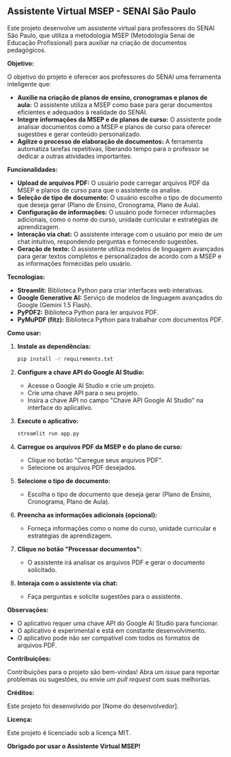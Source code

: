 ## Assistente Virtual MSEP - SENAI São Paulo

Este projeto desenvolve um assistente virtual para professores do SENAI São Paulo, que utiliza a metodologia MSEP (Metodologia Senai de Educação Profissional) para auxiliar na criação de documentos pedagógicos.

**Objetivo:**

O objetivo do projeto é oferecer aos professores do SENAI uma ferramenta inteligente que:

- **Auxilie na criação de planos de ensino, cronogramas e planos de aula:** O assistente utiliza a MSEP como base para gerar documentos eficientes e adequados à realidade do SENAI.
- **Integre informações da MSEP e de planos de curso:** O assistente pode analisar documentos como a MSEP e planos de curso para oferecer sugestões e gerar conteúdo personalizado.
- **Agilize o processo de elaboração de documentos:** A ferramenta automatiza tarefas repetitivas, liberando tempo para o professor se dedicar a outras atividades importantes.

**Funcionalidades:**

- **Upload de arquivos PDF:** O usuário pode carregar arquivos PDF da MSEP e planos de curso para que o assistente os analise.
- **Seleção de tipo de documento:** O usuário escolhe o tipo de documento que deseja gerar (Plano de Ensino, Cronograma, Plano de Aula).
- **Configuração de informações:** O usuário pode fornecer informações adicionais, como o nome do curso, unidade curricular e estratégias de aprendizagem.
- **Interação via chat:** O assistente interage com o usuário por meio de um chat intuitivo, respondendo perguntas e fornecendo sugestões.
- **Geração de texto:** O assistente utiliza modelos de linguagem avançados para gerar textos completos e personalizados de acordo com a MSEP e as informações fornecidas pelo usuário.

**Tecnologias:**

- **Streamlit:** Biblioteca Python para criar interfaces web interativas.
- **Google Generative AI:** Serviço de modelos de linguagem avançados do Google (Gemini 1.5 Flash).
- **PyPDF2:** Biblioteca Python para ler arquivos PDF.
- **PyMuPDF (fitz):** Biblioteca Python para trabalhar com documentos PDF.

**Como usar:**

1. **Instale as dependências:**
    
    ```bash
    pip install -r requirements.txt
    
    ```
    
2. **Configure a chave API do Google AI Studio:**
    - Acesse o Google AI Studio e crie um projeto.
    - Crie uma chave API para o seu projeto.
    - Insira a chave API no campo "Chave API Google AI Studio" na interface do aplicativo.
3. **Execute o aplicativo:**
    
    ```bash
    streamlit run app.py
    
    ```
    
4. **Carregue os arquivos PDF da MSEP e do plano de curso:**
    - Clique no botão "Carregue seus arquivos PDF".
    - Selecione os arquivos PDF desejados.
5. **Selecione o tipo de documento:**
    - Escolha o tipo de documento que deseja gerar (Plano de Ensino, Cronograma, Plano de Aula).
6. **Preencha as informações adicionais (opcional):**
    - Forneça informações como o nome do curso, unidade curricular e estratégias de aprendizagem.
7. **Clique no botão "Processar documentos":**
    - O assistente irá analisar os arquivos PDF e gerar o documento solicitado.
8. **Interaja com o assistente via chat:**
    - Faça perguntas e solicite sugestões para o assistente.

**Observações:**

- O aplicativo requer uma chave API do Google AI Studio para funcionar.
- O aplicativo é experimental e está em constante desenvolvimento.
- O aplicativo pode não ser compatível com todos os formatos de arquivos PDF.

**Contribuições:**

Contribuições para o projeto são bem-vindas! Abra um *issue* para reportar problemas ou sugestões, ou envie um *pull request* com suas melhorias.

**Créditos:**

Este projeto foi desenvolvido por [Nome do desenvolvedor].

**Licença:**

Este projeto é licenciado sob a licença MIT.

**Obrigado por usar o Assistente Virtual MSEP!**